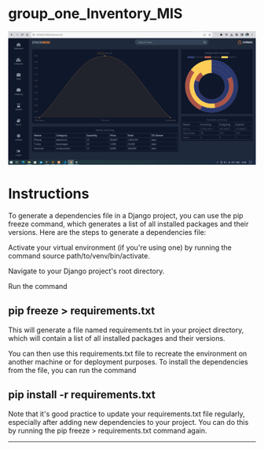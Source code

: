 # group_one_Inventory_MIS

<img src='screen.PNG'>

# Instructions

To generate a dependencies file in a Django project, you can use the pip freeze command, which generates a list of all installed packages and their versions. Here are the steps to generate a dependencies file:

Activate your virtual environment (if you're using one) by running the command source path/to/venv/bin/activate.

Navigate to your Django project's root directory.

Run the command 
## pip freeze > requirements.txt 
This will generate a file named requirements.txt in your project directory, which will contain a list of all installed packages and their versions.

You can then use this requirements.txt file to recreate the environment on another machine or for deployment purposes. To install the dependencies from the file, you can run the command 
## pip install -r requirements.txt

Note that it's good practice to update your requirements.txt file regularly, especially after adding new dependencies to your project. You can do this by running the pip freeze > requirements.txt command again.

----------------------